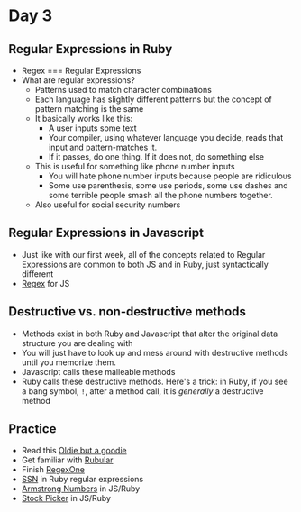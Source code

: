 Day 3
=======================
Regular Expressions in Ruby
--------------------------------
* Regex === Regular Expressions
* What are regular expressions?
	* Patterns used to match character combinations
	* Each language has slightly different patterns but the concept of pattern matching is the same
	* It basically works like this:
		* A user inputs some text
		* Your compiler, using whatever language you decide, reads that input and pattern-matches it.
		* If it passes, do one thing. If it does not, do something else
	* This is useful for something like phone number inputs
		* You will hate phone number inputs because people are ridiculous
		* Some use parenthesis, some use periods, some use dashes and some terrible people smash all the phone numbers together.
	* Also useful for social security numbers

Regular Expressions in Javascript
--------------------------------
* Just like with our first week, all of the concepts related to Regular Expressions are common to both JS and in Ruby, just syntactically different
* [Regex](https://developer.mozilla.org/en-US/docs/Web/JavaScript/Guide/Regular_Expressions) for JS

Destructive vs. non-destructive methods
--------------------------------------------
* Methods exist in both Ruby and Javascript that alter the original data structure you are dealing with
* You will just have to look up and mess around with destructive methods until you memorize them.
* Javascript calls these malleable methods
* Ruby calls these destructive methods. Here's a trick: in Ruby, if you see a bang symbol, `!`, after a method call, it is _generally_ a destructive method


Practice
--------
* Read this [Oldie but a goodie](https://blog.codinghorror.com/regular-expressions-now-you-have-two-problems/)
* Get familiar with [Rubular](http://rubular.com/)
* Finish [RegexOne](https://regexone.com/)
* [SSN](https://github.com/CodePlatoon/validate-ssn) in Ruby regular expressions
* [Armstrong Numbers](https://github.com/CodePlatoon/armstrong) in JS/Ruby
* [Stock Picker](https://github.com/CodePlatoon/stockpicker) in JS/Ruby